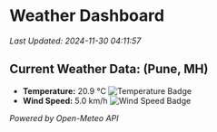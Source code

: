 
# Weather Dashboard

_Last Updated: 2024-11-30 04:11:57_

## Current Weather Data: (Pune, MH)
- **Temperature:** 20.9 °C ![Temperature Badge](https://img.shields.io/badge/Temperature-Medium%20Temp-green)
- **Wind Speed:** 5.0 km/h ![Wind Speed Badge](https://img.shields.io/badge/Wind%20Speed-Low%20Wind-blue)

*Powered by Open-Meteo API*
